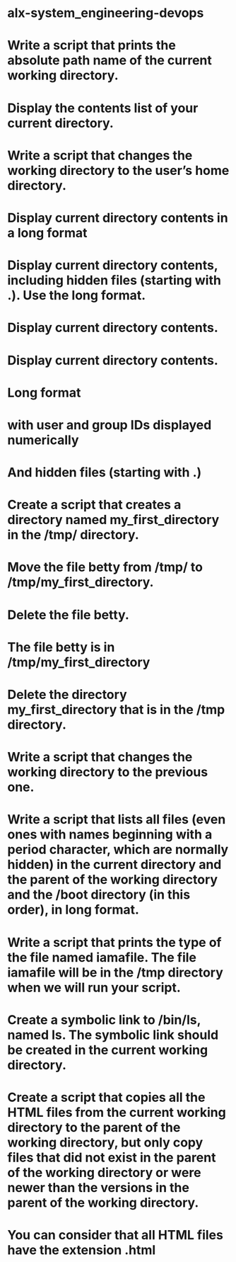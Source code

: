 # alx-system_engineering-devops
# Write a script that prints the absolute path name of the current working directory.
# Display the contents list of your current directory.
# Write a script that changes the working directory to the user’s home directory.
# Display current directory contents in a long format
# Display current directory contents, including hidden files (starting with .). Use the long format.
# Display current directory contents.
# Display current directory contents.
  # Long format
  # with user and group IDs displayed numerically
  # And hidden files (starting with .)
# Create a script that creates a directory named my_first_directory in the /tmp/ directory.
# Move the file betty from /tmp/ to /tmp/my_first_directory.
# Delete the file betty.
  # The file betty is in /tmp/my_first_directory
# Delete the directory my_first_directory that is in the /tmp directory.
# Write a script that changes the working directory to the previous one.
# Write a script that lists all files (even ones with names beginning with a period character, which are normally hidden) in the current directory and the parent of the working directory and the /boot directory (in this order), in long format.
# Write a script that prints the type of the file named iamafile. The file iamafile will be in the /tmp directory when we will run your script.
# Create a symbolic link to /bin/ls, named __ls__. The symbolic link should be created in the current working directory.
# Create a script that copies all the HTML files from the current working directory to the parent of the working directory, but only copy files that did not exist in the parent of the working directory or were newer than the versions in the parent of the working directory.
  # You can consider that all HTML files have the extension .html
